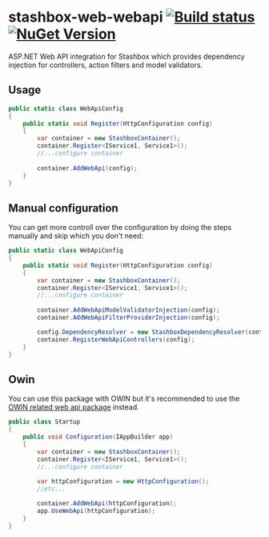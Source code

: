 # stashbox-web-webapi [![Build status](https://ci.appveyor.com/api/projects/status/3c4fv3c94f9cpfa1/branch/master?svg=true)](https://ci.appveyor.com/project/pcsajtai/stashbox-web-webapi/branch/master) [![NuGet Version](https://buildstats.info/nuget/Stashbox.Web.WebApi)](https://www.nuget.org/packages/Stashbox.Web.WebApi/)
ASP.NET Web API integration for Stashbox which provides dependency injection for controllers, action filters and model validators.

## Usage
```c#
public static class WebApiConfig
{
    public static void Register(HttpConfiguration config)
    {
        var container = new StashboxContainer();
        container.Register<IService1, Service1>();
        //...configure container
        
        container.AddWebApi(config);
    }
}
```

## Manual configuration
You can get more controll over the configuration by doing the steps manually and skip which you don't need:
```c#
public static class WebApiConfig
{
    public static void Register(HttpConfiguration config)
    {
        var container = new StashboxContainer();
        container.Register<IService1, Service1>();
        //...configure container
        
        container.AddWebApiModelValidatorInjection(config);
        container.AddWebApiFilterProviderInjection(config);

        config.DependencyResolver = new StashboxDependencyResolver(container);
        container.RegisterWebApiControllers(config);
    }
}
```

## Owin
You can use this package with OWIN but it's recommended to use the [OWIN related web api package](https://github.com/z4kn4fein/stashbox-webapi-owin) instead.
```c#
public class Startup
{
    public void Configuration(IAppBuilder app)
    {
        var container = new StashboxContainer();
        container.Register<IService1, Service1>();
        //...configure container
    
        var httpConfiguration = new HttpConfiguration();
        //etc...

        container.AddWebApi(httpConfiguration);
        app.UseWebApi(httpConfiguration);
    }
}
```
